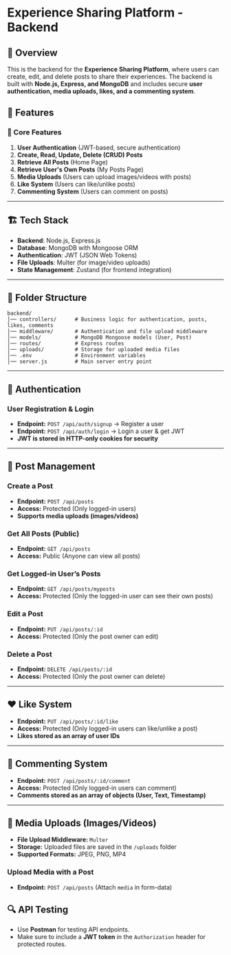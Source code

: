 # Experience Sharing Platform - Backend

## 📌 Overview

This is the backend for the **Experience Sharing Platform**, where users can create, edit, and delete posts to share their experiences. The backend is built with **Node.js, Express, and MongoDB** and includes secure **user authentication, media uploads, likes, and a commenting system**.

## 🚀 Features

### 🔹 Core Features

1. **User Authentication** (JWT-based, secure authentication)
2. **Create, Read, Update, Delete (CRUD) Posts**
3. **Retrieve All Posts** (Home Page)
4. **Retrieve User's Own Posts** (My Posts Page)
5. **Media Uploads** (Users can upload images/videos with posts)
6. **Like System** (Users can like/unlike posts)
7. **Commenting System** (Users can comment on posts)

---

## 🏗️ Tech Stack

- **Backend**: Node.js, Express.js
- **Database**: MongoDB with Mongoose ORM
- **Authentication**: JWT (JSON Web Tokens)
- **File Uploads**: Multer (for image/video uploads)
- **State Management**: Zustand (for frontend integration)

---

## 📂 Folder Structure

```
backend/
│── controllers/      # Business logic for authentication, posts, likes, comments
│── middleware/       # Authentication and file upload middleware
│── models/           # MongoDB Mongoose models (User, Post)
│── routes/           # Express routes
│── uploads/          # Storage for uploaded media files
│── .env              # Environment variables
│── server.js         # Main server entry point
```

---

## 🔐 Authentication

### **User Registration & Login**

- **Endpoint:** `POST /api/auth/signup` → Register a user
- **Endpoint:** `POST /api/auth/login` → Login a user & get JWT
- **JWT is stored in HTTP-only cookies for security**

---

## 📝 Post Management

### **Create a Post**

- **Endpoint:** `POST /api/posts`
- **Access:** Protected (Only logged-in users)
- **Supports media uploads (images/videos)**

### **Get All Posts** (Public)

- **Endpoint:** `GET /api/posts`
- **Access:** Public (Anyone can view all posts)

### **Get Logged-in User’s Posts**

- **Endpoint:** `GET /api/posts/myposts`
- **Access:** Protected (Only the logged-in user can see their own posts)

### **Edit a Post**

- **Endpoint:** `PUT /api/posts/:id`
- **Access:** Protected (Only the post owner can edit)

### **Delete a Post**

- **Endpoint:** `DELETE /api/posts/:id`
- **Access:** Protected (Only the post owner can delete)

---

## ❤️ Like System

- **Endpoint:** `PUT /api/posts/:id/like`
- **Access:** Protected (Only logged-in users can like/unlike a post)
- **Likes stored as an array of user IDs**

---

## 💬 Commenting System

- **Endpoint:** `POST /api/posts/:id/comment`
- **Access:** Protected (Only logged-in users can comment)
- **Comments stored as an array of objects (User, Text, Timestamp)**

---

## 📂 Media Uploads (Images/Videos)

- **File Upload Middleware:** `Multer`
- **Storage:** Uploaded files are saved in the `/uploads` folder
- **Supported Formats:** JPEG, PNG, MP4

### **Upload Media with a Post**

- **Endpoint:** `POST /api/posts` (Attach `media` in form-data)

## 🔍 API Testing

- Use **Postman** for testing API endpoints.
- Make sure to include a **JWT token** in the `Authorization` header for protected routes.
